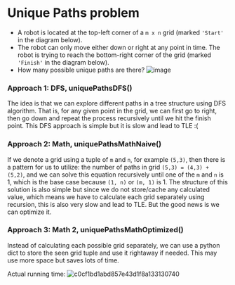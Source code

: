 # Unique Paths problem
* A robot is located at the top-left corner of a `m x n` grid (marked `'Start'` in the diagram below).
* The robot can only move either down or right at any point in time. The robot is trying to reach the bottom-right corner of the grid (marked `'Finish'` in the diagram below).
* How many possible unique paths are there?
  ![image](https://user-images.githubusercontent.com/25105806/128464614-2974f9f3-3bc7-4bca-9c0e-5442547cda48.png)


### Approach 1: DFS, uniquePathsDFS()
The idea is that we can explore different paths in a tree structure using DFS algorithm. That is, for any given point in the grid, we can first go to right, then go down and repeat the process recursively until we hit the finish point.
This DFS approach is simple but it is slow and lead to TLE :(


### Approach 2: Math, uniquePathsMathNaive()
If we denote a grid using a tuple of `m` and `n`, for example `(5,3)`, then there is a pattern for us to utilize: the number of paths in grid `(5,3) = (4,3) + (5,2)`, and we can solve this equation recursively until one of the `m` and `n` is 1, which is the base case because `(1, n)` or `(m, 1)` is 1. The structure of this solution is also simple but since we do not store/cache any calculated value, which means we have to calculate each grid separately using recursion, this is also very slow and lead to TLE. But the good news is we can optimize it.


### Approach 3: Math 2, uniquePathsMathOptimized()
Instead of calculating each possible grid separately, we can use a python dict to store the seen grid tuple and use it rightaway if needed. This may use more space but saves lots of time. 

Actual running time:
![c0cf1bd1abd857e43d1f8a133130740](https://user-images.githubusercontent.com/25105806/128465383-d395f041-b7ed-403a-89d4-8afe618cdf10.png)


